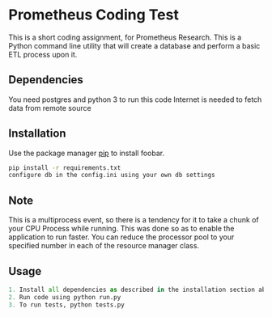 # Prometheus Coding Test

This is a short coding assignment, for Prometheus Research. This is a Python command line utility that will create a database and perform a basic ETL process upon it.


## Dependencies

You need postgres and python 3 to run this code
Internet is needed to fetch data from remote source


## Installation

Use the package manager [pip](https://pip.pypa.io/en/stable/) to install foobar.

```bash
pip install -r requirements.txt
configure db in the config.ini using your own db settings
```
## Note
This is a multiprocess event, so there is a tendency for it to take a chunk of your CPU Process while running. 
This was done so as to enable the application to run faster. You can reduce the processor pool to your specified number 
in each of the resource manager class.

## Usage

```python
1. Install all dependencies as described in the installation section above
2. Run code using python run.py
3. To run tests, python tests.py




